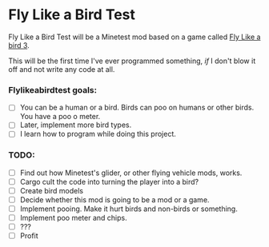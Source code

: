 # Fly Like a Bird Test
Fly Like a Bird Test will be a Minetest mod based on a game called [Fly Like a bird 3](https://rw-developement.itch.io/flab3-classic).

This will be the first time I've ever programmed something, *if* I don't blow it off and not write any code at all.

### Flylikeabirdtest goals:

- [ ] You can be a human or a bird. Birds can poo on humans or other birds. You have a poo o meter.
- [ ] Later, implement more bird types.
- [ ] I learn how to program while doing this project.

### TODO:

- [ ] Find out how Minetest's glider, or other flying vehicle mods, works.
- [ ] Cargo cult the code into turning the player into a bird?
- [ ] Create bird models
- [ ] Decide whether this mod is going to be a mod or a game.
- [ ] Implement pooing. Make it hurt birds and non-birds or something.
- [ ] Implement poo meter and chips.
- [ ] ???
- [ ] Profit
